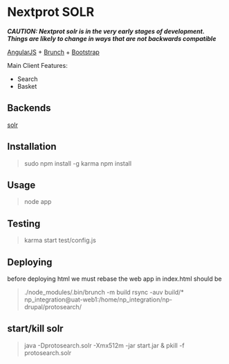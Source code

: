 # Nextprot SOLR

***CAUTION: Nextprot solr is in the very early stages of development. Things are likely
to change in ways that are not backwards compatible***

[AngularJS](http://angularjs.org) + [Brunch](http://brunch.io) + [Bootstrap](http://twitter.github.com/bootstrap/)

Main Client Features:
* Search
* Basket

## Backends
[solr](https://solr)

## Installation
  >sudo npm install -g karma
  >npm install

## Usage
  >node app


## Testing
  >karma start test/config.js


## Deploying
  before deploying html we must rebase the web app
  in index.html
    <base href="/" />
  should be
    <base href="/protosearch/" />

  >./node_modules/.bin/brunch -m build
  >rsync -auv build/* np_integration@uat-web1:/home/np_integration/np-drupal/protosearch/



## start/kill solr
  >java -Dprotosearch.solr -Xmx512m -jar start.jar &
  >pkill -f protosearch.solr